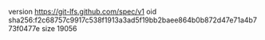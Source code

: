 version https://git-lfs.github.com/spec/v1
oid sha256:f2c68757c9917c538f1913a3ad5f19bb2baee864b0b872d47e71a4b773f0477e
size 19056
